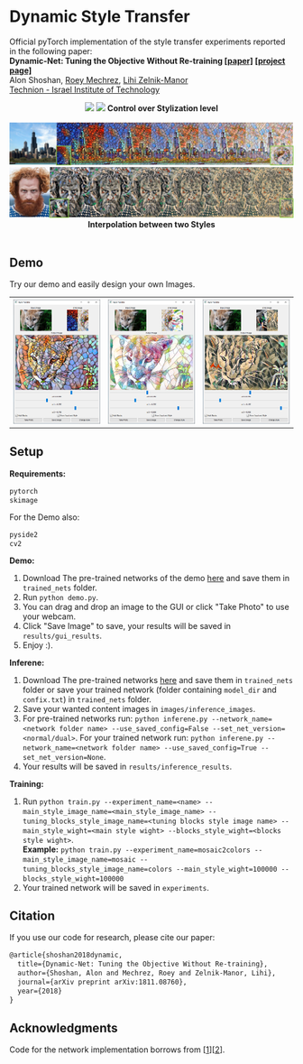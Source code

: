 # Dynamic Style Transfer
Official pyTorch implementation of the style transfer experiments reported in the following paper:<br>
**Dynamic-Net: Tuning the Objective Without Re-training [[paper]](https://arxiv.org/abs/1811.08760) [[project page]](https://cgm.technion.ac.il/Computer-Graphics-Multimedia/Software/DynamicNet/)**<br>
Alon Shoshan, [Roey Mechrez](http://cgm.technion.ac.il/people/Roey/), [Lihi Zelnik-Manor](http://lihi.eew.technion.ac.il/)<br>
[Technion - Israel Institute of Technology](http://cgm.technion.ac.il/)


<div align='center'>
  <img src='images/readme_images/lioness_feathers.png'>
  <img src='images/readme_images/opera_on_white_II.png'>
  <b>Control over Stylization level</b><br>
  <br>
  <img src='images/readme_images/chicago_colors2mosaic.png'>
  <img src='images/readme_images/tormund_udnie2waterfall.png'>
  <b>Interpolation between two Styles</b><br>
  <br>
</div>


<!--**Abstract:**<br>
One of the key ingredients for successful optimization of modern CNNs is identifying a suitable objective. To date, the objective is fixed a-priori at training time, and any variation to it requires re-training a new network. In this paper we present a first attempt at alleviating the need for re-training. Rather than fixing the network at training time, we train a "Dynamic-Net" that can be modified at inference time. Our approach considers an "objective-space" as the space of all linear combinations of two objectives, and the Dynamic-Net can traverse this objective-space at test-time, without any further training. We show that this upgrades pre-trained networks by providing an out-of-learning extension, while maintaining the performance quality. The solution we propose is fast and allows a user to interactively modify the network, in real-time, in order to obtain the result he/she desires. We show the benefits of such an approach via several different applications.-->

## Demo
Try our demo and easily design your own Images.
<div align='center'>
  <table style="width:100%">
    <tr>
      <!--<th><img src='images/readme_images/lioness_demo_0.PNG'></th>
      <th><img src='images/readme_images/lioness_demo_1.PNG'></th>-->
      <th><img src='images/readme_images/lioness_demo_with_input_0.PNG'></th>
      <th><img src='images/readme_images/lioness_demo_with_input_1.PNG'></th>
      <th><img src='images/readme_images/lioness_demo_with_input_2.PNG'></th>
    </tr>
  </table>
</div>

## Setup

**Requirements:**<br>
```
pytorch
skimage
```
For the Demo also:
```
pyside2
cv2
```


**Demo:**<br>
1. Download The pre-trained networks of the demo [here](https://drive.google.com/drive/folders/1zdxj94Y9754-dSxYKdSBe7BzzNmtenlr?usp=sharing) and save them in `trained_nets` folder.
2. Run `python demo.py`.
3. You can drag and drop an image to the GUI or click "Take Photo" to use your webcam.
4. Click "Save Image" to save, your results will be saved in `results/gui_results`.
5. Enjoy :).

**Inferene:**<br>
1. Download The pre-trained networks [here](https://drive.google.com/drive/folders/1zdxj94Y9754-dSxYKdSBe7BzzNmtenlr?usp=sharing) and save them in `trained_nets` folder or save your trained network (folder containing `model_dir` and `confix.txt`) in `trained_nets` folder.
2. Save your wanted content images in `images/inference_images`.
3. For pre-trained networks run: `python inferene.py --network_name=<network folder name> --use_saved_config=False --set_net_version=<normal/dual>`. For your trained network run: `python inferene.py --network_name=<network folder name> --use_saved_config=True --set_net_version=None`.
4. Your results will be saved in `results/inference_results`.

**Training:**<br>
1. Run `python train.py --experiment_name=<name> --main_style_image_name=<main_style_image_name> --tuning_blocks_style_image_name=<tuning blocks style image name> --main_style_wight=<main style wight> --blocks_style_wight=<blocks style wight>`.<br>
**Example:** `python train.py --experiment_name=mosaic2colors --main_style_image_name=mosaic --tuning_blocks_style_image_name=colors --main_style_wight=100000 --blocks_style_wight=100000`
2. Your trained network will be saved in `experiments`.

## Citation
If you use our code for research, please cite our paper:
```
@article{shoshan2018dynamic,
  title={Dynamic-Net: Tuning the Objective Without Re-training},
  author={Shoshan, Alon and Mechrez, Roey and Zelnik-Manor, Lihi},
  journal={arXiv preprint arXiv:1811.08760},
  year={2018}
}
```

## Acknowledgments
Code for the network implementation borrows from [[1](https://github.com/pytorch/examples/tree/master/fast_neural_style)][[2](https://github.com/ceshine/fast-neural-style)].








